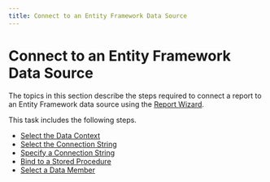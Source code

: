 ```yaml
---
title: Connect to an Entity Framework Data Source
---
```

# Connect to an Entity Framework Data Source
The topics in this section describe the steps required to connect a report to an Entity Framework data source using the [Report Wizard](../../../../../../interface-elements-for-desktop/articles/report-designer/report-designer-for-winforms/report-wizard/data-bound-report.md).

This task includes the following steps.
* [Select the Data Context](../../../../../../interface-elements-for-desktop/articles/report-designer/report-designer-for-winforms/report-wizard/data-bound-report/connect-to-an-entity-framework-data-source/select-the-data-context.md)
* [Select the Connection String](../../../../../../interface-elements-for-desktop/articles/report-designer/report-designer-for-winforms/report-wizard/data-bound-report/connect-to-an-entity-framework-data-source/select-the-connection-string.md)
* [Specify a Connection String](../../../../../../interface-elements-for-desktop/articles/report-designer/report-designer-for-winforms/report-wizard/data-bound-report/connect-to-an-entity-framework-data-source/specify-a-connection-string.md)
* [Bind to a Stored Procedure](../../../../../../interface-elements-for-desktop/articles/report-designer/report-designer-for-winforms/report-wizard/data-bound-report/connect-to-an-entity-framework-data-source/bind-to-a-stored-procedure.md)
* [Select a Data Member](../../../../../../interface-elements-for-desktop/articles/report-designer/report-designer-for-winforms/report-wizard/data-bound-report/connect-to-an-entity-framework-data-source/select-a-data-member.md)
